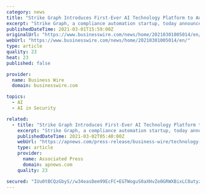 ```yaml
---
category: news
title: "Strike Graph Introduces First-Ever AI Technology Platform to Automate Security Questionnaires"
excerpt: "Strike Graph, a compliance automation startup, today announces the launch of its new AI technology platform. The first feature on the new Strike Graph"
publishedDateTime: 2021-03-01T15:59:00Z
originalUrl: "https://www.businesswire.com/news/home/20210301005014/en/"
webUrl: "https://www.businesswire.com/news/home/20210301005014/en/"
type: article
quality: 23
heat: 23
published: false

provider:
  name: Business Wire
  domain: businesswire.com

topics:
  - AI
  - AI in Security

related:
  - title: "Strike Graph Introduces First-Ever AI Technology Platform to Automate Security Questionnaires"
    excerpt: "Strike Graph, a compliance automation startup, today announces the launch of its new AI technology platform. The first feature on the new Strike Graph AI platform is the ability to answer each question on a company’s Security Questionnaire based upon an organization’s security habits and procedures."
    publishedDateTime: 2021-03-02T05:40:00Z
    webUrl: "https://apnews.com/press-release/business-wire/technology-north-america-first-time-events-washington-data-management-0355b90e4009477b94f732ea2bd4624f"
    type: article
    provider:
      name: Associated Press
      domain: apnews.com
    quality: 23

secured: "IUu0tBCQzGbyS//w34easDem99EcFC+EGTWoguS0aXHvZe0GRWXBixLC8utyzJ5hriukiSvFLIAlHC21tn/EpGNu65Toq3cVPGirDJWNifz+cf6eKGosB6aUadovOfp+zO07US8f8lh9VJPW0yyiNlFgCPFatwlHw/Gp2qkMPuUNZWw8y4DbfqnMBRL9eQJ/ErNxQz65DPV49BQ1zfNYl1BMV0SGj6w/x8RTw81Z7pfRWVfi+RS5fD2BuxNjkfDqyDlAbDfbSJVx4SxdBJRHGSEHlm4Iw1lya2UA/enD8OWqT6EnUb7JMp2xdjgRpHLQPIhqq15Y9jEr0eF0hkhhIUTbsiucZHv/DyorTzI7BuM=;zUrvz083wGdQp7b+pEx4ZQ=="
---
```


